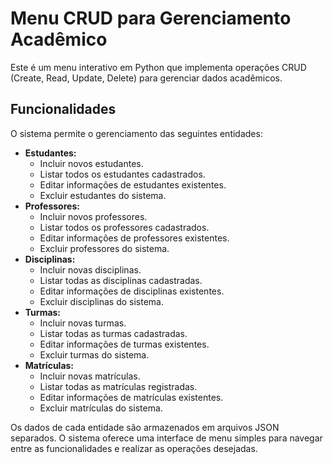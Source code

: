 # Menu CRUD para Gerenciamento Acadêmico

Este é um menu interativo em Python que implementa operações CRUD (Create, Read, Update, Delete) para gerenciar dados acadêmicos.

## Funcionalidades

O sistema permite o gerenciamento das seguintes entidades:

* **Estudantes:**
    * Incluir novos estudantes.
    * Listar todos os estudantes cadastrados.
    * Editar informações de estudantes existentes.
    * Excluir estudantes do sistema.
* **Professores:**
    * Incluir novos professores.
    * Listar todos os professores cadastrados.
    * Editar informações de professores existentes.
    * Excluir professores do sistema.
* **Disciplinas:**
    * Incluir novas disciplinas.
    * Listar todas as disciplinas cadastradas.
    * Editar informações de disciplinas existentes.
    * Excluir disciplinas do sistema.
* **Turmas:**
    * Incluir novas turmas.
    * Listar todas as turmas cadastradas.
    * Editar informações de turmas existentes.
    * Excluir turmas do sistema.
* **Matrículas:**
    * Incluir novas matrículas.
    * Listar todas as matrículas registradas.
    * Editar informações de matrículas existentes.
    * Excluir matrículas do sistema.

Os dados de cada entidade são armazenados em arquivos JSON separados. O sistema oferece uma interface de menu simples para navegar entre as funcionalidades e realizar as operações desejadas.
